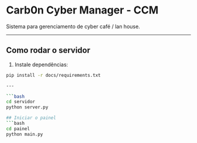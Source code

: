 # Carb0n Cyber Manager - CCM

Sistema para gerenciamento de cyber café / lan house.

---

## Como rodar o servidor

1. Instale dependências:

```bash
pip install -r docs/requirements.txt

---

```bash
cd servidor
python server.py

## Iniciar o painel
```bash
cd painel
python main.py

